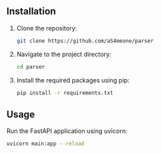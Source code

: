 ## Installation

1. Clone the repository:

    ```bash
    git clone https://github.com/aS4meone/parser
    ```

2. Navigate to the project directory:

    ```bash
    cd parser
    ```

3. Install the required packages using pip:

    ```bash
    pip install -r requirements.txt
    ```

## Usage

Run the FastAPI application using uvicorn:

```bash
uvicorn main:app --reload
